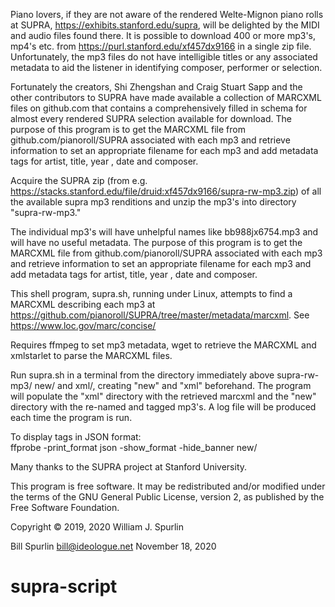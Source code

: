 Piano lovers, if they are not aware of the rendered Welte-Mignon piano rolls at SUPRA, https://exhibits.stanford.edu/supra, will be delighted by the MIDI and audio files found there.  It is possible to download 400 or more mp3's, mp4's etc. from https://purl.stanford.edu/xf457dx9166 in a single zip file.  Unfortunately, the mp3 files do not have intelligible titles or any associated metadata to aid the listener in identifying composer, performer or selection.

Fortunately the creators, Shi Zhengshan and Craig Stuart Sapp and the other contributors to SUPRA have made available a collection of MARCXML files on github.com that contains a comprehensively filled in schema for almost every rendered SUPRA selection available for download. The purpose of this program is to get the MARCXML file from github.com/pianoroll/SUPRA associated with each mp3 and retrieve information to set an appropriate filename for each mp3 and add metadata tags for  artist, title, year , date and composer.

Acquire the SUPRA zip (from e.g. https://stacks.stanford.edu/file/druid:xf457dx9166/supra-rw-mp3.zip) of all the available supra  mp3 renditions and unzip the mp3's into directory "supra-rw-mp3."

The individual mp3's will have unhelpful names like bb988jx6754.mp3 and will have no useful metadata.  The purpose of this program is to get the MARCXML file from github.com/pianoroll/SUPRA associated with each mp3 and retrieve information to set an appropriate filename for each mp3 and add metadata tags for  artist, title, year , date and composer.

This shell program, supra.sh, running under Linux, attempts to find a MARCXML describing each mp3 at https://github.com/pianoroll/SUPRA/tree/master/metadata/marcxml. See https://www.loc.gov/marc/concise/

Requires ffmpeg to set mp3 metadata, wget to retrieve the MARCXML and xmlstarlet to parse the MARCXML files.

Run supra.sh in a terminal from the directory immediately above supra-rw-mp3/ new/ and xml/, creating "new" and "xml" beforehand. The program will populate the "xml" directory with the retrieved marcxml and the "new" directory with the re-named and tagged mp3's.  A log file will be produced each time the program is run.                               

To display tags in JSON format:                                                                                                                         
ffprobe -print_format json -show_format -hide_banner new/<mp3 file>                                                                                     

Many thanks to the SUPRA project at Stanford University.

This program is free software.  It may be redistributed and/or modified under the terms of the GNU General Public License, version 2, as published by the Free Software Foundation.                                                                                                                              

Copyright © 2019, 2020 William J. Spurlin 

Bill Spurlin
bill@ideologue.net
November 18, 2020


# supra-script
